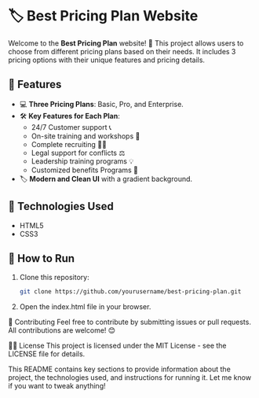 # 🏷️ **Best Pricing Plan Website**

Welcome to the **Best Pricing Plan** website! 🎉 This project allows users to choose from different pricing plans based on their needs. It includes 3 pricing options with their unique features and pricing details.

## 🌟 Features
- 💻 **Three Pricing Plans**: Basic, Pro, and Enterprise.
- 🛠️ **Key Features for Each Plan**:
  - 24/7 Customer support 📞
  - On-site training and workshops 🏫
  - Complete recruiting 🧑‍💼
  - Legal support for conflicts ⚖️
  - Leadership training programs 💡
  - Customized benefits Programs 💼
- 🏷️ **Modern and Clean UI** with a gradient background.

## 🚀 Technologies Used
- HTML5
- CSS3

## 📝 How to Run
1. Clone this repository:
   ```bash
   git clone https://github.com/yourusername/best-pricing-plan.git
2. Open the index.html file in your browser.

💬 Contributing
Feel free to contribute by submitting issues or pull requests. All contributions are welcome! 😊

🧑‍💻 License
This project is licensed under the MIT License - see the LICENSE file for details.


This README contains key sections to provide information about the project, the technologies used, and instructions for running it. Let me know if you want to tweak anything!
